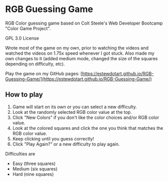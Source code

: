 # RGB Guessing Game
RGB Color guessing game based on Colt Steele's Web Developer Bootcamp "Color Game Project".

GPL 3.0 License

Wrote most of the game on my own, prior to watching the videos and watched the videos on 1.75x speed whenever I got stuck. Also made my own changes to it (added medium mode, changed the size of the squares depending on difficulty, etc).

Play the game on my GitHub pages: [https://estewdotart.github.io/RGB-Guessing-Game/](https://estewdotart.github.io/RGB-Guessing-Game/)

How to play
------------------
1. Game will start on its own or you can select a new difficulty.
2. Look at the randomly selected RGB color value at the top.
3. Click "New Colors" if you don't like the color choices and/or RGB color value.
4. Look at the colored squares and click the one you think that matches the RGB color value.
5. Keep clicking until you guess correctly!
6. Click "Play Again?" or a new difficulty to play again.

Difficulties are
* Easy (three squares)
* Medium (six squares)
* Hard (nine squares)
